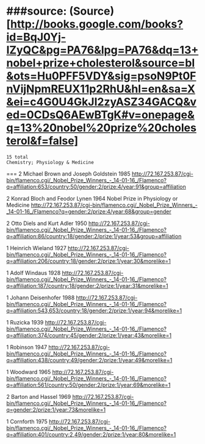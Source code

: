 
###source:
(Source)[http://books.google.com/books?id=BqJ0Yj-IZyQC&pg=PA76&lpg=PA76&dq=13+nobel+prize+cholesterol&source=bl&ots=Hu0PFF5VDY&sig=psoN9Pt0FnVijNpmREUX11p2RhU&hl=en&sa=X&ei=c4G0U4GkJI2zyASZ34GACQ&ved=0CDsQ6AEwBTgK#v=onepage&q=13%20nobel%20prize%20cholesterol&f=false]
===
	15 total
	Chemistry; Physiology & Medicine
===
2	Michael Brown and Joseph Goldstein	1985
http://72.167.253.87/cgi-bin/flamenco.cgi/_Nobel_Prize_Winners_-_14-01-16_/Flamenco?q=affiliation:653/country:50/gender:2/prize:4/year:91&group=affiliation

2	Konrad Bloch and Feodor Lynen	1964
Nobel Prize in Physiology or Medicine
http://72.167.253.87/cgi-bin/flamenco.cgi/_Nobel_Prize_Winners_-_14-01-16_/Flamenco?q=gender:2/prize:4/year:68&group=gender

2	Otto Diels and Kurt Adler	1950
http://72.167.253.87/cgi-bin/flamenco.cgi/_Nobel_Prize_Winners_-_14-01-16_/Flamenco?q=affiliation:86/country:18/gender:2/prize:1/year:53&group=affiliation

1	Heinrich Wieland	1927
http://72.167.253.87/cgi-bin/flamenco.cgi/_Nobel_Prize_Winners_-_14-01-16_/Flamenco?q=affiliation:206/country:18/gender:2/prize:1/year:30&morelike=1

1	Adolf Windaus	1928
http://72.167.253.87/cgi-bin/flamenco.cgi/_Nobel_Prize_Winners_-_14-01-16_/Flamenco?q=affiliation:187/country:18/gender:2/prize:1/year:31&morelike=1

1	Johann Deisenhofer	1988
http://72.167.253.87/cgi-bin/flamenco.cgi/_Nobel_Prize_Winners_-_14-01-16_/Flamenco?q=affiliation:543,653/country:18/gender:2/prize:1/year:94&morelike=1

1	Ruzicka	1939
http://72.167.253.87/cgi-bin/flamenco.cgi/_Nobel_Prize_Winners_-_14-01-16_/Flamenco?q=affiliation:374/country:45/gender:2/prize:1/year:43&morelike=1

1	Robinson	1947
http://72.167.253.87/cgi-bin/flamenco.cgi/_Nobel_Prize_Winners_-_14-01-16_/Flamenco?q=affiliation:438/country:49/gender:2/prize:1/year:49&morelike=1

1	Woodward	1965
http://72.167.253.87/cgi-bin/flamenco.cgi/_Nobel_Prize_Winners_-_14-01-16_/Flamenco?q=affiliation:561/country:50/gender:2/prize:1/year:69&morelike=1

2	Barton and Hassel	1969
http://72.167.253.87/cgi-bin/flamenco.cgi/_Nobel_Prize_Winners_-_14-01-16_/Flamenco?q=gender:2/prize:1/year:73&morelike=1

1	Cornforth	1975
http://72.167.253.87/cgi-bin/flamenco.cgi/_Nobel_Prize_Winners_-_14-01-16_/Flamenco?q=affiliation:401/country:2,49/gender:2/prize:1/year:80&morelike=1

